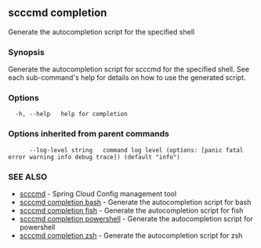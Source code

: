 ## scccmd completion

Generate the autocompletion script for the specified shell

### Synopsis

Generate the autocompletion script for scccmd for the specified shell.
See each sub-command's help for details on how to use the generated script.


### Options

```
  -h, --help   help for completion
```

### Options inherited from parent commands

```
      --log-level string   command log level (options: [panic fatal error warning info debug trace]) (default "info")
```

### SEE ALSO

* [scccmd](scccmd.md)	 - Spring Cloud Config management tool
* [scccmd completion bash](scccmd_completion_bash.md)	 - Generate the autocompletion script for bash
* [scccmd completion fish](scccmd_completion_fish.md)	 - Generate the autocompletion script for fish
* [scccmd completion powershell](scccmd_completion_powershell.md)	 - Generate the autocompletion script for powershell
* [scccmd completion zsh](scccmd_completion_zsh.md)	 - Generate the autocompletion script for zsh

